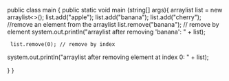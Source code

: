 
public class main {
public static void main (string[] args){
arraylist<sring> list = new arraylist<>();
    list.add("apple");
    list.add("banana");
    list.add("cherry");
//remove an element from the arraylist
        list.remove("banana"); // remove by element
 system.out.println("arraylist after removing 'banana': " + list);

     list.remove(0); // remove by index
 system.out.println("arraylist after removing element at index 0: " + list);

}
}









